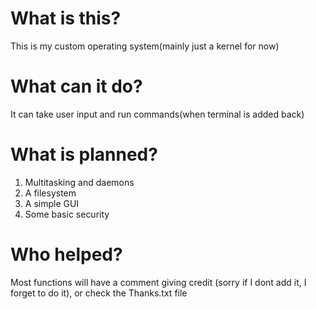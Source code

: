 # What is this?
This is my custom operating system(mainly just a kernel for now)

# What can it do?
It can take user input and run commands(when terminal is added back)

# What is planned?

1. Multitasking and daemons
2. A filesystem
3. A simple GUI
4. Some basic security

# Who helped?
Most functions will have a comment giving credit (sorry if I dont add it, I forget to do it), or check the Thanks.txt file
